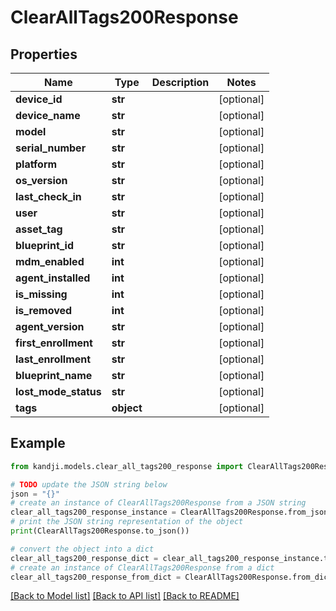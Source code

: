 # ClearAllTags200Response


## Properties

Name | Type | Description | Notes
------------ | ------------- | ------------- | -------------
**device_id** | **str** |  | [optional] 
**device_name** | **str** |  | [optional] 
**model** | **str** |  | [optional] 
**serial_number** | **str** |  | [optional] 
**platform** | **str** |  | [optional] 
**os_version** | **str** |  | [optional] 
**last_check_in** | **str** |  | [optional] 
**user** | **str** |  | [optional] 
**asset_tag** | **str** |  | [optional] 
**blueprint_id** | **str** |  | [optional] 
**mdm_enabled** | **int** |  | [optional] 
**agent_installed** | **int** |  | [optional] 
**is_missing** | **int** |  | [optional] 
**is_removed** | **int** |  | [optional] 
**agent_version** | **str** |  | [optional] 
**first_enrollment** | **str** |  | [optional] 
**last_enrollment** | **str** |  | [optional] 
**blueprint_name** | **str** |  | [optional] 
**lost_mode_status** | **str** |  | [optional] 
**tags** | **object** |  | [optional] 

## Example

```python
from kandji.models.clear_all_tags200_response import ClearAllTags200Response

# TODO update the JSON string below
json = "{}"
# create an instance of ClearAllTags200Response from a JSON string
clear_all_tags200_response_instance = ClearAllTags200Response.from_json(json)
# print the JSON string representation of the object
print(ClearAllTags200Response.to_json())

# convert the object into a dict
clear_all_tags200_response_dict = clear_all_tags200_response_instance.to_dict()
# create an instance of ClearAllTags200Response from a dict
clear_all_tags200_response_from_dict = ClearAllTags200Response.from_dict(clear_all_tags200_response_dict)
```
[[Back to Model list]](../README.md#documentation-for-models) [[Back to API list]](../README.md#documentation-for-api-endpoints) [[Back to README]](../README.md)


